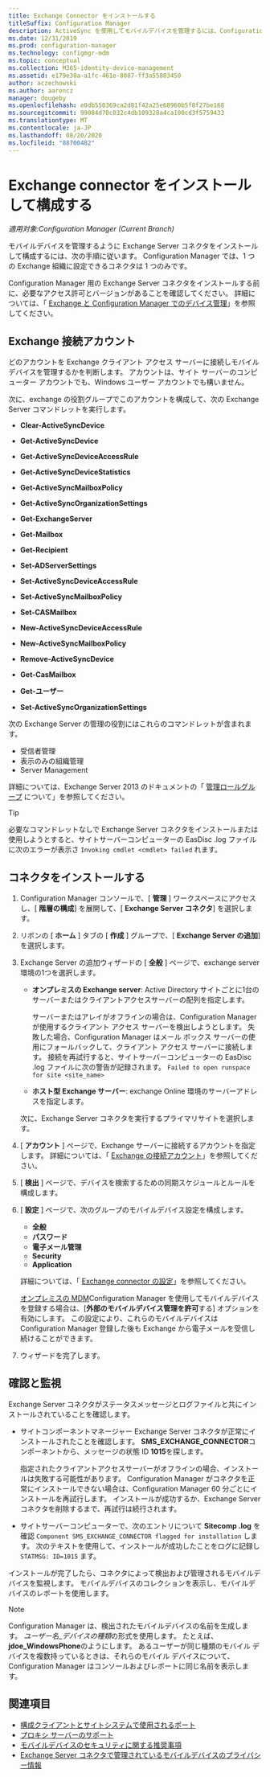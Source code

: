 ```yaml
---
title: Exchange Connector をインストールする
titleSuffix: Configuration Manager
description: ActiveSync を使用してモバイルデバイスを管理するには、Configuration Manager 用の Exchange connector をインストールして構成します。
ms.date: 12/31/2019
ms.prod: configuration-manager
ms.technology: configmgr-mdm
ms.topic: conceptual
ms.collection: M365-identity-device-management
ms.assetid: e179e30a-a1fc-461e-8087-ff3a55803450
author: aczechowski
ms.author: aaroncz
manager: dougeby
ms.openlocfilehash: e0db550369ca2d81f42a25e68960b5f8f27be168
ms.sourcegitcommit: 99084d70c032c4db109328a4ca100cd3f5759433
ms.translationtype: MT
ms.contentlocale: ja-JP
ms.lasthandoff: 08/20/2020
ms.locfileid: "88700482"
---
```

# <a name="install-and-configure-the-exchange-connector"></a>Exchange connector をインストールして構成する

*適用対象:Configuration Manager (Current Branch)*

モバイルデバイスを管理するように Exchange Server コネクタをインストールして構成するには、次の手順に従います。 Configuration Manager では、1 つの Exchange 組織に設定できるコネクタは 1 つのみです。

Configuration Manager 用の Exchange Server コネクタをインストールする前に、必要なアクセス許可とバージョンがあることを確認してください。 詳細については、「 [Exchange と Configuration Manager でのデバイス管理](manage-mobile-devices-with-exchange-activesync.md#prerequisites)」を参照してください。

## <a name="exchange-connection-account"></a>Exchange 接続アカウント

どのアカウントを Exchange クライアント アクセス サーバーに接続しモバイル デバイスを管理するかを判断します。 アカウントは、サイト サーバーのコンピューター アカウントでも、Windows ユーザー アカウントでも構いません。

次に、exchange の役割グループでこのアカウントを構成して、次の Exchange Server コマンドレットを実行します。

- **Clear-ActiveSyncDevice**  

- **Get-ActiveSyncDevice**  

- **Get-ActiveSyncDeviceAccessRule**  

- **Get-ActiveSyncDeviceStatistics**  

- **Get-ActiveSyncMailboxPolicy**  

- **Get-ActiveSyncOrganizationSettings**  

- **Get-ExchangeServer**  

- **Get-Mailbox**

- **Get-Recipient**  

- **Set-ADServerSettings**  

- **Set-ActiveSyncDeviceAccessRule**  

- **Set-ActiveSyncMailboxPolicy**  

- **Set-CASMailbox**  

- **New-ActiveSyncDeviceAccessRule**  

- **New-ActiveSyncMailboxPolicy**  

- **Remove-ActiveSyncDevice**  

- **Get-CasMailbox**  

- **Get-ユーザー**  

- **Set-ActiveSyncOrganizationSettings**  

次の Exchange Server の管理の役割にはこれらのコマンドレットが含まれます。

- 受信者管理
- 表示のみの組織管理
- Server Management

詳細については、Exchange Server 2013 のドキュメントの「 [管理ロールグループ](/exchange/understanding-management-role-groups-exchange-2013-help) について」を参照してください。

> [!TIP]  
> 必要なコマンドレットなしで Exchange Server コネクタをインストールまたは使用しようとすると、サイトサーバーコンピューターの EasDisc .log ファイルに次のエラーが表示さ `Invoking cmdlet <cmdlet> failed` れます。

## <a name="install-the-connector"></a>コネクタをインストールする

1. Configuration Manager コンソールで、[ **管理** ] ワークスペースにアクセスし、[ **階層の構成**] を展開して、[ **Exchange Server コネクタ**] を選択します。

1. リボンの [ **ホーム** ] タブの [ **作成** ] グループで、[ **Exchange Server の追加**] を選択します。

1. Exchange Server の追加ウィザードの [ **全般** ] ページで、exchange server 環境の1つを選択します。

    - **オンプレミスの Exchange server**: Active Directory サイトごとに1台のサーバーまたはクライアントアクセスサーバーの配列を指定します。

        サーバーまたはアレイがオフラインの場合は、Configuration Manager が使用するクライアント アクセス サーバーを検出しようとします。 失敗した場合、Configuration Manager はメール ボックス サーバーの使用にフォールバックして、クライアント アクセス サーバーに接続します。 接続を再試行すると、サイトサーバーコンピューターの EasDisc .log ファイルに次の警告が記録されます。 `Failed to open runspace for site <site_name>`

    - **ホスト型 Exchange サーバー**: exchange Online 環境のサーバーアドレスを指定します。

    次に、Exchange Server コネクタを実行するプライマリサイトを選択します。

1. [ **アカウント** ] ページで、Exchange サーバーに接続するアカウントを指定します。 詳細については、「 [Exchange の接続アカウント](#exchange-connection-account)」を参照してください。

1. [ **検出** ] ページで、デバイスを検索するための同期スケジュールとルールを構成します。

1. [ **設定** ] ページで、次のグループのモバイルデバイス設定を構成します。

    - **全般**
    - **パスワード**
    - **電子メール管理**
    - **Security**
    - **Application**

    詳細については、「 [Exchange connector の設定](manage-mobile-devices-with-exchange-activesync.md#policies)」を参照してください。

    [オンプレミスの MDM](../understand/manage-mobile-devices-with-on-premises-infrastructure.md)Configuration Manager を使用してモバイルデバイスを登録する場合は、[**外部のモバイルデバイス管理を許可**する] オプションを有効にします。 この設定により、これらのモバイルデバイスは Configuration Manager 登録した後も Exchange から電子メールを受信し続けることができます。

1. ウィザードを完了します。

## <a name="verify-and-monitor"></a>確認と監視

Exchange Server コネクタがステータスメッセージとログファイルと共にインストールされていることを確認します。

- サイトコンポーネントマネージャー Exchange Server コネクタが正常にインストールされたことを確認します。 **SMS_EXCHANGE_CONNECTOR**コンポーネントから、メッセージの状態 ID **1015**を探します。

    指定されたクライアントアクセスサーバーがオフラインの場合、インストールは失敗する可能性があります。 Configuration Manager がコネクタを正常にインストールできない場合は、Configuration Manager 60 分ごとにインストールを再試行します。 インストールが成功するか、Exchange Server コネクタを削除するまで、再試行は続行されます。

- サイトサーバーコンピューターで、次のエントリについて **Sitecomp .log** を確認 `Component SMS_EXCHANGE_CONNECTOR flagged for installation` します。 次のテキストを使用して、インストールが成功したことをログに記録し `STATMSG: ID=1015` ます。

インストールが完了したら、コネクタによって検出および管理されるモバイルデバイスを監視します。 モバイルデバイスのコレクションを表示し、モバイルデバイスのレポートを使用します。

> [!NOTE]  
> Configuration Manager は、検出されたモバイルデバイスの名前を生成します。 *ユーザー名*_*デバイスの種類*の形式を使用します。 たとえば、 **jdoe_WindowsPhone**のようにします。 あるユーザーが同じ種類のモバイル デバイスを複数持っているときは、それらのモバイル デバイスについて、Configuration Manager はコンソールおよびレポートに同じ名前を表示します。  

## <a name="see-also"></a>関連項目

- [構成クライアントとサイトシステムで使用されるポート](../../core/plan-design/hierarchy/ports.md#BKMK_PortsExchangeConnectorHosted)
- [プロキシ サーバーのサポート](../../core/plan-design/network/proxy-server-support.md#site-system-roles-that-use-a-proxy)
- [モバイルデバイスのセキュリティに関する推奨事項](../../core/clients/deploy/plan/security-and-privacy-for-clients.md#bkmk_mobile)
- [Exchange Server コネクタで管理されているモバイルデバイスのプライバシー情報](../../core/clients/deploy/plan/security-and-privacy-for-clients.md#BKMK_Privacy_ExchangeConnector)